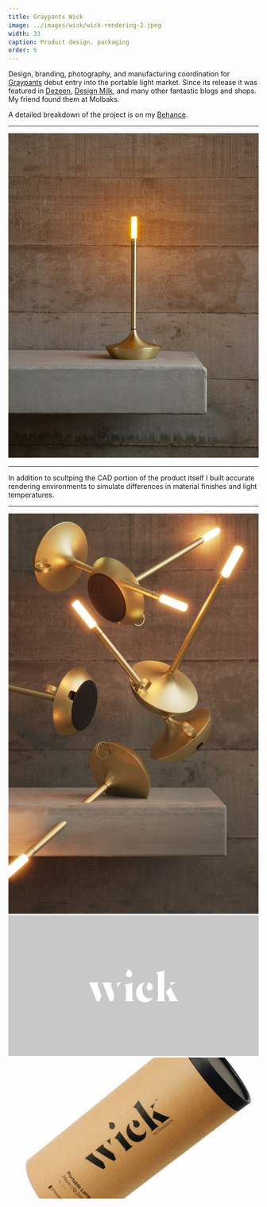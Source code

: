 ```yaml
---
title: Graypants Wick
image: ../images/wick/wick-rendering-2.jpeg
width: 33
caption: Product design, packaging
order: 5
---
```


Design, branding, photography, and manufacturing coordination for [Graypants](https://graypants.com) debut entry into the portable light market. Since its release it was featured in [Dezeen](https://www.dezeen.com/2020/12/02/graypants-wick-lighting-dezeen-showroom/), [Design Milk](https://design-milk.com/our-favorite-candlelight-is-now-available-in-new-modern-shades/), and many other fantastic blogs and shops. My friend found them at Molbaks.

A detailed breakdown of the project is on my [Behance](https://www.behance.net/gallery/164180685/Wick).

---

![](../images/wick/wick-hearth.jpeg)

---

In addition to scultping the CAD portion of the product itself I built accurate rendering environments to simulate differences in material finishes and light temperatures.

---

![](../images/wick/wick-rendering-2.jpeg)
![](../images/wick/wick-branding-1.jpeg)
![](../images/wick/wick-branding-2.jpeg)
